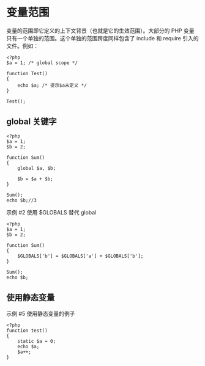 # 变量范围
变量的范围即它定义的上下文背景（也就是它的生效范围）。大部分的 PHP 变量只有一个单独的范围。这个单独的范围跨度同样包含了 include 和 require 引入的文件。例如：

```
<?php
$a = 1; /* global scope */

function Test()
{
    echo $a; /* 提示$a未定义 */
}

Test();
```

## global 关键字
```
<?php
$a = 1;
$b = 2;

function Sum()
{
    global $a, $b;

    $b = $a + $b;
}

Sum();
echo $b;//3
```

示例 #2 使用 $GLOBALS 替代 global
```
<?php
$a = 1;
$b = 2;

function Sum()
{
    $GLOBALS['b'] = $GLOBALS['a'] + $GLOBALS['b'];
}

Sum();
echo $b;
```

## 使用静态变量
示例 #5 使用静态变量的例子
```
<?php
function test()
{
    static $a = 0;
    echo $a;
    $a++;
}
```
